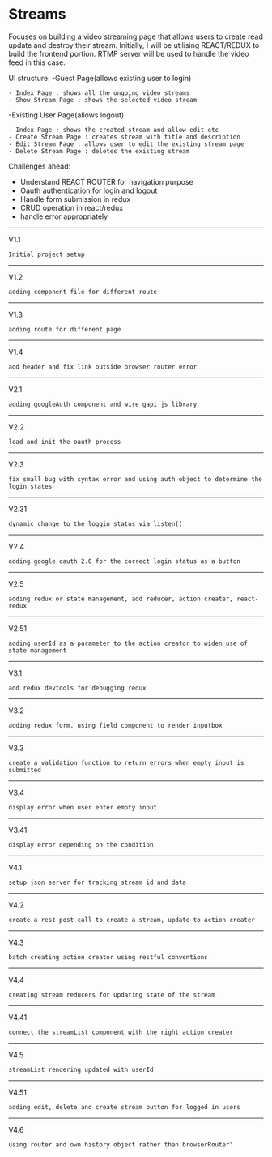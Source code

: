 # Streams

Focuses on building a video streaming page that allows users to create read update and destroy their stream. Initially, I will be utilising REACT/REDUX to build the frontend portion. RTMP server will be used to handle the video feed in this case.

UI structure:
-Guest Page(allows existing user to login)

    - Index Page : shows all the ongoing video streams
    - Show Stream Page : shows the selected video stream

-Existing User Page(allows logout)

    - Index Page : shows the created stream and allow edit etc
    - Create Stream Page : creates stream with title and description
    - Edit Stream Page : allows user to edit the existing stream page
    - Delete Stream Page : deletes the existing stream


Challenges ahead:

- Understand REACT ROUTER for navigation purpose
- Oauth authentication for login and logout
- Handle form submission in redux
- CRUD operation in react/redux
- handle error appropriately

-------------------------------------------------------------
V1.1

    Initial project setup

-------------------------------------------------------------
V1.2

    adding component file for different route

-------------------------------------------------------------
V1.3

    adding route for different page

-------------------------------------------------------------
V1.4

    add header and fix link outside browser router error

-------------------------------------------------------------
V2.1

    adding googleAuth component and wire gapi js library

-------------------------------------------------------------
V2.2

    load and init the oauth process

-------------------------------------------------------------
V2.3

    fix small bug with syntax error and using auth object to determine the login states

-------------------------------------------------------------
V2.31

    dynamic change to the loggin status via listen()

-------------------------------------------------------------
V2.4

    adding google oauth 2.0 for the correct login status as a button
    
-------------------------------------------------------------
V2.5

    adding redux or state management, add reducer, action creater, react-redux
    
-------------------------------------------------------------
V2.51

    adding userId as a parameter to the action creator to widen use of state management

    
-------------------------------------------------------------
V3.1

    add redux devtools for debugging redux

    
-------------------------------------------------------------
V3.2

    adding redux form, using field component to render inputbox

    
-------------------------------------------------------------
V3.3

    create a validation function to return errors when empty input is submitted

    
-------------------------------------------------------------
V3.4

    display error when user enter empty input

    
-------------------------------------------------------------
V3.41

    display error depending on the condition

    
-------------------------------------------------------------
V4.1

    setup json server for tracking stream id and data

    
-------------------------------------------------------------
V4.2

    create a rest post call to create a stream, update to action creater

    
-------------------------------------------------------------
V4.3

    batch creating action creator using restful conventions

    
-------------------------------------------------------------
V4.4

    creating stream reducers for updating state of the stream

    
-------------------------------------------------------------
V4.41

    connect the streamList component with the right action creater

    
-------------------------------------------------------------
V4.5

    streamList rendering updated with userId

    
-------------------------------------------------------------
V4.51

    adding edit, delete and create stream button for logged in users

    
-------------------------------------------------------------
V4.6

    using router and own history object rather than browserRouter"

    



